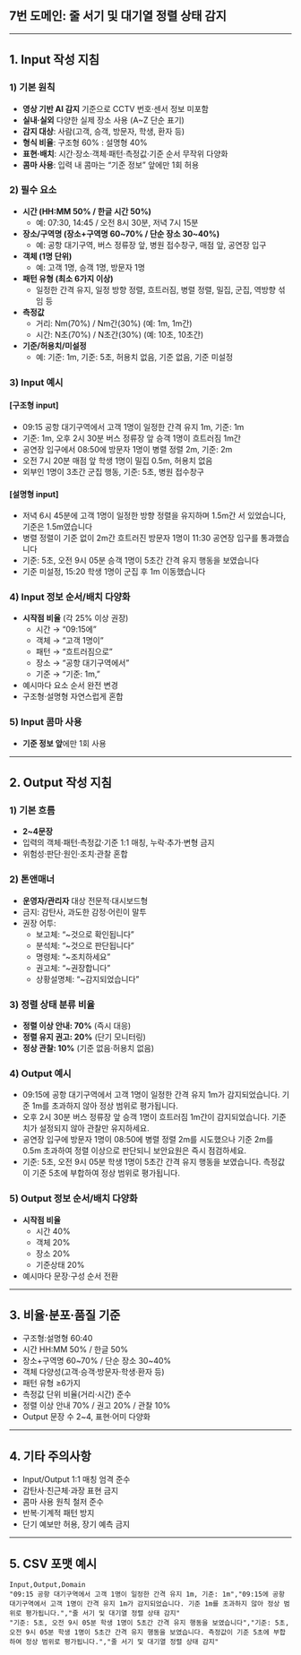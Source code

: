 ## 7번 도메인: 줄 서기 및 대기열 정렬 상태 감지

---

## 1. Input 작성 지침

### 1) 기본 원칙
- **영상 기반 AI 감지** 기준으로 CCTV 번호·센서 정보 미포함  
- **실내·실외** 다양한 실제 장소 사용 (A~Z 단순 표기)  
- **감지 대상**: 사람(고객, 승객, 방문자, 학생, 환자 등)  
- **형식 비율**: 구조형 60% : 설명형 40%  
- **표현·배치**: 시간·장소·객체·패턴·측정값·기준 순서 무작위 다양화  
- **콤마 사용**: 입력 내 콤마는 “기준 정보” 앞에만 1회 허용  

### 2) 필수 요소
- **시간 (HH:MM 50% / 한글 시간 50%)**  
  - 예: 07:30, 14:45 / 오전 8시 30분, 저녁 7시 15분  
- **장소/구역명 (장소+구역명 60~70% / 단순 장소 30~40%)**  
  - 예: 공항 대기구역, 버스 정류장 앞, 병원 접수창구, 매점 앞, 공연장 입구  
- **객체 (1명 단위)**  
  - 예: 고객 1명, 승객 1명, 방문자 1명  
- **패턴 유형 (최소 6가지 이상)**  
  - 일정한 간격 유지, 일정 방향 정렬, 흐트러짐, 병렬 정렬, 밀집, 군집, 역방향 섞임 등  
- **측정값**  
  - 거리: Nm(70%) / Nm간(30%) (예: 1m, 1m간)  
  - 시간: N초(70%) / N초간(30%) (예: 10초, 10초간)  
- **기준/허용치/미설정**  
  - 예: 기준: 1m, 기준: 5초, 허용치 없음, 기준 없음, 기준 미설정  

### 3) Input 예시

#### [구조형 input]
- 09:15 공항 대기구역에서 고객 1명이 일정한 간격 유지 1m, 기준: 1m  
- 기준: 1m, 오후 2시 30분 버스 정류장 앞 승객 1명이 흐트러짐 1m간  
- 공연장 입구에서 08:50에 방문자 1명이 병렬 정렬 2m, 기준: 2m  
- 오전 7시 20분 매점 앞 학생 1명이 밀집 0.5m, 허용치 없음  
- 외부인 1명이 3초간 군집 행동, 기준: 5초, 병원 접수창구  

#### [설명형 input]
- 저녁 6시 45분에 고객 1명이 일정한 방향 정렬을 유지하며 1.5m간 서 있었습니다, 기준은 1.5m였습니다  
- 병렬 정렬이 기준 없이 2m간 흐트러진 방문자 1명이 11:30 공연장 입구를 통과했습니다
- 기준: 5초, 오전 9시 05분 승객 1명이 5초간 간격 유지 행동을 보였습니다
- 기준 미설정, 15:20 학생 1명이 군집 후 1m 이동했습니다  

### 4) Input 정보 순서/배치 다양화
- **시작점 비율** (각 25% 이상 권장)  
  - 시간 → “09:15에”  
  - 객체 → “고객 1명이”  
  - 패턴 → “흐트러짐으로”  
  - 장소 → “공항 대기구역에서”  
  - 기준 → “기준: 1m,”  
- 예시마다 요소 순서 완전 변경  
- 구조형·설명형 자연스럽게 혼합  

### 5) Input 콤마 사용
- **기준 정보 앞**에만 1회 사용  

---

## 2. Output 작성 지침

### 1) 기본 흐름
- **2~4문장**  
- 입력의 객체·패턴·측정값·기준 1:1 매칭, 누락·추가·변형 금지  
- 위험성·판단·원인·조치·관찰 혼합  

### 2) 톤앤매너
- **운영자/관리자** 대상 전문적·대시보드형  
- 금지: 감탄사, 과도한 감정·어린이 말투  
- 권장 어투:  
  - 보고체: “~것으로 확인됩니다”  
  - 분석체: “~것으로 판단됩니다”  
  - 명령체: “~조치하세요”  
  - 권고체: “~권장합니다”  
  - 상황설명체: “~감지되었습니다”  

### 3) 정렬 상태 분류 비율
- **정렬 이상 안내: 70%** (즉시 대응)  
- **정렬 유지 권고: 20%** (단기 모니터링)  
- **정상 관찰: 10%** (기준 없음·허용치 없음)  

### 4) Output 예시
- 09:15에 공항 대기구역에서 고객 1명이 일정한 간격 유지 1m가 감지되었습니다. 기준 1m를 초과하지 않아 정상 범위로 평가됩니다.  
- 오후 2시 30분 버스 정류장 앞 승객 1명이 흐트러짐 1m간이 감지되었습니다. 기준치가 설정되지 않아 관찰만 유지하세요.  
- 공연장 입구에 방문자 1명이 08:50에 병렬 정렬 2m를 시도했으나 기준 2m를 0.5m 초과하여 정렬 이상으로 판단되니 보안요원은 즉시 점검하세요.  
- 기준: 5초, 오전 9시 05분 학생 1명이 5초간 간격 유지 행동을 보였습니다. 측정값이 기준 5초에 부합하여 정상 범위로 평가됩니다.  

### 5) Output 정보 순서/배치 다양화
- **시작점 비율**  
  - 시간 40%  
  - 객체 20%  
  - 장소 20%  
  - 기준상태 20%  
- 예시마다 문장·구성 순서 전환  

---

## 3. 비율·분포·품질 기준
- 구조형:설명형 60:40  
- 시간 HH:MM 50% / 한글 50%  
- 장소+구역명 60~70% / 단순 장소 30~40%  
- 객체 다양성(고객·승객·방문자·학생·환자 등)  
- 패턴 유형 ≥6가지  
- 측정값 단위 비율(거리·시간) 준수  
- 정렬 이상 안내 70% / 권고 20% / 관찰 10%  
- Output 문장 수 2~4, 표현·어미 다양화  

---

## 4. 기타 주의사항
- Input/Output 1:1 매칭 엄격 준수  
- 감탄사·친근체·과장 표현 금지  
- 콤마 사용 원칙 철저 준수  
- 반복·기계적 패턴 방지  
- 단기 예보만 허용, 장기 예측 금지  

---

## 5. CSV 포맷 예시

```csv
Input,Output,Domain
"09:15 공항 대기구역에서 고객 1명이 일정한 간격 유지 1m, 기준: 1m","09:15에 공항 대기구역에서 고객 1명이 간격 유지 1m가 감지되었습니다. 기준 1m를 초과하지 않아 정상 범위로 평가됩니다.","줄 서기 및 대기열 정렬 상태 감지"
"기준: 5초, 오전 9시 05분 학생 1명이 5초간 간격 유지 행동을 보였습니다","기준: 5초, 오전 9시 05분 학생 1명이 5초간 간격 유지 행동을 보였습니다. 측정값이 기준 5초에 부합하여 정상 범위로 평가됩니다.","줄 서기 및 대기열 정렬 상태 감지"
```
